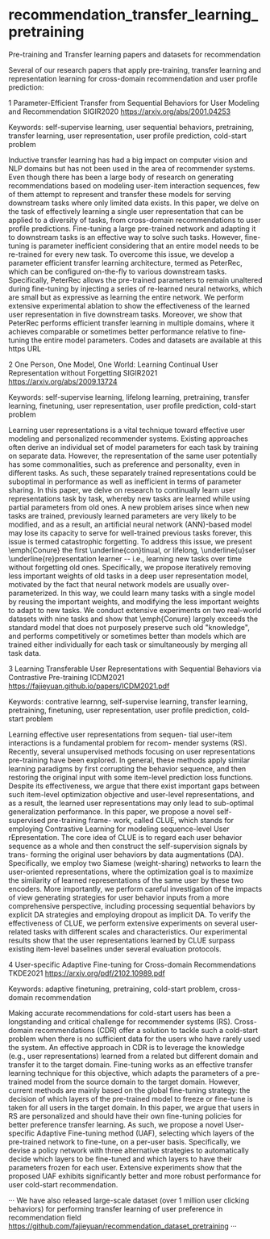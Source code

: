 # recommendation_transfer_learning_pretraining
Pre-training and Transfer learning papers and datasets for recommendation 

Several of our research papers that apply pre-training, transfer learning and representation learning for cross-domain recommendation and user profile prediction:

1 Parameter-Efficient Transfer from Sequential Behaviors for User Modeling and Recommendation SIGIR2020 https://arxiv.org/abs/2001.04253

Keywords: self-supervise learning, user sequential behaviors, pretraining, transfer learning, user representation, user profile prediction, cold-start problem

Inductive transfer learning has had a big impact on computer vision and NLP domains but has not been used in the area of recommender systems. Even though there has been a large body of research on generating recommendations based on modeling user-item interaction sequences, few of them attempt to represent and transfer these models for serving downstream tasks where only limited data exists.  In this paper, we delve on the task of effectively learning a single user representation that can be applied to a diversity of tasks, from cross-domain recommendations to user profile predictions. Fine-tuning a large pre-trained network and adapting it to downstream tasks is an effective way to solve such tasks. However, fine-tuning is parameter inefficient considering that an entire model needs to be re-trained for every new task. To overcome this issue, we develop a parameter efficient transfer learning architecture, termed as PeterRec, which can be configured on-the-fly to various downstream tasks. Specifically, PeterRec allows the pre-trained parameters to remain unaltered during fine-tuning by injecting a series of re-learned neural networks, which are small but as expressive as learning the entire network. We perform extensive experimental ablation to show the effectiveness of the learned user representation in five downstream tasks. Moreover, we show that PeterRec performs efficient transfer learning in multiple domains, where it achieves comparable or sometimes better performance relative to fine-tuning the entire model parameters. Codes and datasets are available at this https URL


2 One Person, One Model, One World: Learning Continual User Representation without Forgetting SIGIR2021 https://arxiv.org/abs/2009.13724

Keywords: self-supervise learning, lifelong learning, pretraining, transfer learning, finetuning, user representation, user profile prediction, cold-start problem

Learning user representations is a vital technique toward effective user modeling and personalized recommender systems. Existing approaches often derive an individual set of model parameters for each task by training on separate data. However, the representation of the same user potentially has some commonalities, such as preference and personality, even in different tasks. As such, these separately trained representations could be suboptimal in performance as well as inefficient in terms of parameter sharing. 
In this paper, we delve on research to continually learn user representations task by task, whereby new tasks are learned while using partial parameters from old ones. A new problem arises since when new tasks are trained, previously learned parameters are very likely to be modified, and as a result, an artificial neural network (ANN)-based model may lose its capacity to serve for well-trained previous tasks forever, this issue is termed catastrophic forgetting. To address this issue, we present \emph{Conure} the first \underline{con}tinual, or lifelong, \underline{u}ser \underline{re}presentation learner -- i.e., learning new tasks over time without forgetting old ones. Specifically, we propose iteratively removing less important weights of old tasks in a deep user representation model, motivated by the fact that neural network models are usually over-parameterized. In this way, we could learn many tasks with a single model by reusing the important weights, and modifying the less important weights to adapt to new tasks. We conduct extensive experiments on two real-world datasets with nine tasks and show that \emph{Conure} largely exceeds the standard model that does not purposely preserve such old "knowledge", and performs competitively or sometimes better than models which are trained either individually for each task or simultaneously by merging all task data.


3 Learning Transferable User Representations with Sequential Behaviors via Contrastive Pre-training ICDM2021 https://fajieyuan.github.io/papers/ICDM2021.pdf

Keywords: contrative learnng, self-supervise learning, transfer learning,  pretraining, finetuning, user representation, user profile prediction, cold-start problem

Learning effective user representations from sequen- tial user-item interactions is a fundamental problem for recom- mender systems (RS). Recently, several unsupervised methods focusing on user representations pre-training have been explored. In general, these methods apply similar learning paradigms by first corrupting the behavior sequence, and then restoring the original input with some item-level prediction loss functions. Despite its effectiveness, we argue that there exist important gaps between such item-level optimization objective and user-level representations, and as a result, the learned user representations may only lead to sub-optimal generalization performance. In this paper, we propose a novel self-supervised pre-training frame- work, called CLUE, which stands for employing Contrastive Learning for modeling sequence-level User rEpresentation. The core idea of CLUE is to regard each user behavior sequence as a whole and then construct the self-supervision signals by trans- forming the original user behaviors by data augmentations (DA). Specifically, we employ two Siamese (weight-sharing) networks to learn the user-oriented representations, where the optimization goal is to maximize the similarity of learned representations of the same user by these two encoders. More importantly, we perform careful investigation of the impacts of view generating strategies for user behavior inputs from a more comprehensive perspective, including processing sequential behaviors by explicit DA strategies and employing dropout as implicit DA. To verify the effectiveness of CLUE, we perform extensive experiments on several user-related tasks with different scales and characteristics. Our experimental results show that the user representations learned by CLUE surpass existing item-level baselines under several evaluation protocols.

4 User-specific Adaptive Fine-tuning for Cross-domain Recommendations TKDE2021 https://arxiv.org/pdf/2102.10989.pdf

Keywords: adaptive finetuning, pretraining, cold-start problem, cross-domain recommendation

Making accurate recommendations for cold-start users has been a longstanding and critical challenge for recommender systems (RS). Cross-domain recommendations (CDR) offer a solution to tackle such a cold-start problem when there is no sufficient data for the users who have rarely used the system. An effective approach in CDR is to leverage the knowledge (e.g., user representations) learned from a related but different domain and transfer it to the target domain. Fine-tuning works as an effective transfer learning technique for this objective, which adapts the parameters of a pre-trained model from the source domain to the target domain. However, current methods are mainly based on the global fine-tuning strategy: the decision of which layers of the pre-trained model to freeze or fine-tune is taken for all users in the target domain. In this paper, we argue that users in RS are personalized and should have their own fine-tuning policies for better preference transfer learning. As such, we propose a novel User-specific Adaptive Fine-tuning method (UAF), selecting which layers of the pre-trained network to fine-tune, on a per-user basis. Specifically, we devise a policy network with three alternative strategies to automatically decide which layers to be fine-tuned and which layers to have their parameters frozen for each user. Extensive experiments show that the proposed UAF exhibits significantly better and more robust performance for user cold-start recommendation.

···
We have also released large-scale dataset (over 1 million user clicking behaviors) for performing transfer learning of user preference in recommendation field
https://github.com/fajieyuan/recommendation_dataset_pretraining
···
